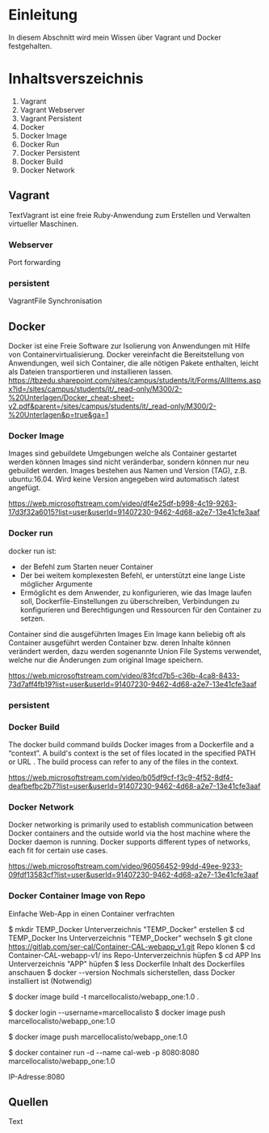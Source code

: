# Einleitung
In diesem Abschnitt wird mein Wissen über Vagrant und Docker festgehalten.

# Inhaltsverszeichnis
1. Vagrant
2. Vagrant Webserver
3. Vagrant Persistent
4. Docker
5. Docker Image
6. Docker Run
7. Docker Persistent
8. Docker Build
9. Docker Network

## Vagrant
TextVagrant ist eine freie Ruby-Anwendung zum Erstellen und Verwalten virtueller Maschinen.

### Webserver 
Port forwarding

### persistent
VagrantFile
Synchronisation

## Docker
Docker ist eine Freie Software zur Isolierung von Anwendungen mit Hilfe von Containervirtualisierung. Docker vereinfacht die Bereitstellung von Anwendungen, weil sich Container, die alle nötigen Pakete enthalten, leicht als Dateien transportieren und installieren lassen.
https://tbzedu.sharepoint.com/sites/campus/students/it/Forms/AllItems.aspx?id=/sites/campus/students/it/_read-only/M300/2-%20Unterlagen/Docker_cheat-sheet-v2.pdf&parent=/sites/campus/students/it/_read-only/M300/2-%20Unterlagen&p=true&ga=1

### Docker Image
Images sind gebuildete Umgebungen welche als Container gestartet werden können
Images sind nicht veränderbar, sondern können nur neu gebuildet werden.
Images bestehen aus Namen und Version (TAG), z.B. ubuntu:16.04.
Wird keine Version angegeben wird automatisch :latest angefügt.

https://web.microsoftstream.com/video/df4e25df-b998-4c19-9263-17d3f32a6015?list=user&userId=91407230-9462-4d68-a2e7-13e41cfe3aaf

### Docker run
docker run ist:
- der Befehl zum Starten neuer Container
- Der bei weitem komplexesten Befehl, er unterstützt eine lange Liste möglicher Argumente
- Ermöglicht es dem Anwender, zu konfigurieren, wie das Image laufen soll, Dockerfile-Einstellungen zu überschreiben, Verbindungen zu konfigurieren und Berechtigungen und Ressourcen für den Container zu setzen.

Container sind die ausgeführten Images
Ein Image kann beliebig oft als Container ausgeführt werden
Container bzw. deren Inhalte können verändert werden, dazu werden sogenannte Union File Systems verwendet, welche nur die Änderungen zum original Image speichern.

https://web.microsoftstream.com/video/83fcd7b5-c36b-4ca8-8433-73d7aff4fb19?list=user&userId=91407230-9462-4d68-a2e7-13e41cfe3aaf


### persistent


### Docker Build
The docker build command builds Docker images from a Dockerfile and a “context”. A build's context is the set of files located in the specified PATH or URL . The build process can refer to any of the files in the context.

https://web.microsoftstream.com/video/b05df9cf-f3c9-4f52-8df4-deafbefbc2b7?list=user&userId=91407230-9462-4d68-a2e7-13e41cfe3aaf

### Docker Network
Docker networking is primarily used to establish communication between Docker containers and the outside world via the host machine where the Docker daemon is running. Docker supports different types of networks, each fit for certain use cases.

https://web.microsoftstream.com/video/96056452-99dd-49ee-9233-09fdf13583cf?list=user&userId=91407230-9462-4d68-a2e7-13e41cfe3aaf

### Docker Container Image von Repo
Einfache Web-App in einen Container  verfrachten

$ mkdir TEMP_Docker  Unterverzeichnis "TEMP_Docker" erstellen
$ cd TEMP_Docker   Ins Unterverzeichnis "TEMP_Docker" wechseln 
$ git clone https://gitlab.com/ser-cal/Container-CAL-webapp_v1.git   Repo klonen
$ cd Container-CAL-webapp-v1/  ins Repo-Unterverzeichnis hüpfen
$ cd APP   Ins Unterverzeichnis "APP" hüpfen 
$ less Dockerfile  Inhalt des Dockerfiles anschauen
$ docker --version  Nochmals sicherstellen, dass Docker installiert ist (Notwendig)

$ docker image build -t marcellocalisto/webapp_one:1.0 .

$ docker login --username=marcellocalisto
$ docker image push marcellocalisto/webapp_one:1.0

$ docker image push marcellocalisto/webapp_one:1.0

$ docker container run -d --name cal-web -p 8080:8080 marcellocalisto/webapp_one:1.0

IP-Adresse:8080

## Quellen
Text